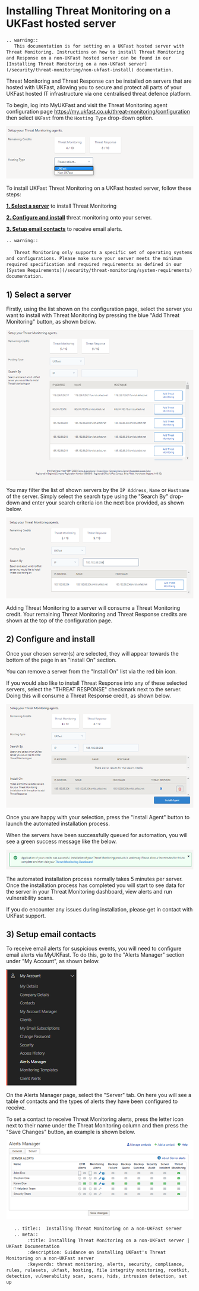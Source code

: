 # Installing Threat Monitoring on a UKFast hosted server

```eval_rst
.. warning::
   This documentation is for setting on a UKFast hosted server with Threat Monitoring. Instructions on how to install Threat Monitoring and Response on a non-UKFast hosted server can be found in our [Installing Threat Monitoring on a non-UKFast server](/security/threat-monitoring/non-ukfast-install) documentation.
```

Threat Monitoring and Threat Response can be installed on servers that are hosted with UKFast, allowing you to secure and protect all parts of your UKFast hosted IT infrastructure via one centralised threat defence platform.

To begin, log into MyUKFast and visit the Threat Monitoring agent configuration page https://my.ukfast.co.uk/threat-monitoring/configuration then select `UKFast` from the `Hosting Type` drop-down option.

![setup-type](files/setup-ukfast-select-type.png)


To install UKFast Threat Monitoring on a UKFast hosted server, follow these steps:

**[1. Select a server](#add-api-token)** to install Threat Monitoring

**[2. Configure and install](#configure-and-install)** threat monitoring onto your server.

**[3. Setup email contacts](#setup-email-contacts)** to receive email alerts. 



```eval_rst
.. warning::

   Threat Monitoring only supports a specific set of operating systems and configurations. Please make sure your server meets the minimum required specification and required requirements as defined in our [System Requirements](/security/threat-monitoring/system-requirements) documentation.

```

## 1) Select a server

Firstly, using the list shown on the configuration page, select the server you want to install with Threat Monitoring by pressing the blue "Add Threat Monitoring" button, as shown below.

![setup-type](files/setup-ukfast-select-server.png)

You may filter the list of shown servers by the `IP Address`, `Name` or `Hostname` of the server. Simply select the search type using the "Search By" drop-down and enter your search criteria ion the next box provided, as shown below.

![setup-type](files/setup-ukfast-search-server.png)

Adding Threat Monitoring to a server will consume a Threat Monitoring credit. Your remaining Threat Monitoring and Threat Response credits are shown at the top of the configuration page.


## 2) Configure and install

Once your chosen server(s) are selected, they will appear towards the bottom of the page in an "Install On" section. 

You can remove a server from the "Install On" list via the red bin icon.

If you would also like to install Threat Response into any of these selected servers, select the "THREAT RESPONSE" checkmark next to the server. Doing this will consume a Threat Response credit, as shown below.

![setup-type](files/setup-ukfast-add-response.png)

Once you are happy with your selection, press the "Install Agent" button to launch the automated installation process.

When the servers have been successfully queued for automation, you will see a green success message like the below.

![setup-type](files/setup-ukfast-success.png)

The automated installation process normally takes 5 minutes per server. Once the installation process has completed you will start to see data for the server in your Threat Monitoring dashboard, view alerts and run vulnerability scans.

If you do encounter any issues during installation, please get in contact with UKFast support.

## 3) Setup email contacts

To receive email alerts for suspicious events, you will need to configure email alerts via MyUKFast. To do this, go to the "Alerts Manager" section under "My Account", as shown below.

![setup-type](files/setup-alerts-manager.png)

On the Alerts Manager page, select the "Server" tab. On here you will see a table of contacts and the types of alerts they have been configured to receive. 

To set a contact to receive Threat Monitoring alerts, press the letter icon next to their name under the Threat Monitoring column and then press the "Save Changes" button, an example is shown below.

![setup-type](files/setup-contacts.png)


```eval_rst
   .. title::  Installing Threat Monitoring on a non-UKFast server
   .. meta::
        :title: Installing Threat Monitoring on a non-UKFast server | UKFast Documentation
        :description: Guidance on installing UKFast's Threat Monitoring on a non-UKFast server
        :keywords: threat monitoring, alerts, security, compliance, rules, rulesets, ukfast, hosting, file integrity monitoring, rootkit, detection, vulnerability scan, scans, hids, intrusion detection, set up
```

